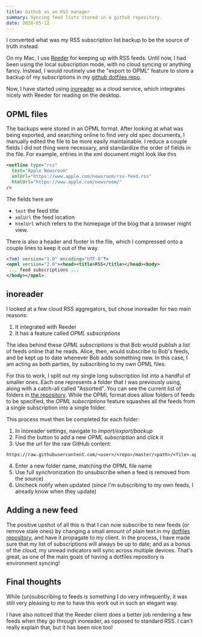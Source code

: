 ```yaml
---
title: Github as an RSS manager
summary: Syncing feed lists stored in a github repository.
date: 2020-05-12
---
```


I converted what was my RSS subscription list backup to be the source of truth instead.

On my Mac, I use [Reeder](http://reederapp.com) for keeping up with RSS feeds. 
Until now, I had been using the local subscription mode, with no cloud syncing or anything fancy. 
Instead, I would routinely use the "export to OPML" feature to store a backup of my subscriptions in my [github dotfiles repo][1].

Now, I have started using [inoreader](http://inoreader.com) as a cloud service, which integrates nicely with Reeder for reading on the desktop.

## OPML files
The backups were stored in an OPML format. After looking at what was being exported, and searching online to find very old spec documents, I manually edited the file to be more easily maintainable. I reduce a couple fields I did not thing were necessary, and standardize the order of fields in the file. 
For example, entries in the xml document might look like this
```xml
<outline type="rss" 
  text="Apple Newsroom" 
  xmlUrl="https://www.apple.com/newsroom/rss-feed.rss" 
  htmlUrl="https://www.apple.com/newsroom/"
/>
```
The fields here are
- `text` the feed title
- `xmlUrl` the feed location
- `htmlUrl` which refers to the homepage of the blog that a browser might view.

There is also a header and footer in the file, which I compressed onto a couple lines to keep it out of the way.
```xml
<?xml version="1.0" encoding="UTF-8"?>
<opml version="2.0"><head><title>RSS</title></head><body>
 ... feed subscriptions ...
</body></opml>
```

## inoreader
I looked at a few cloud RSS aggregators, but chose inoreader for two main reasons:
1. It integrated with Reeder
2. It has a feature called _OPML subscriptions_

The idea behind these _OPML subscriptions_ is that Bob would publish a list of feeds online that he reads. Alice, then, would subscribe to Bob's feeds, and be kept up to date whenever Bob adds something new. In this case, I am acting as both parties, by subscribing to my own OPML files. 

For this to work, I split out my single long subscription list into a handful of smaller ones.
Each one represents a folder that I was previously using, along with a catch-all called "Assorted". You can see the current list of folders in [the repository][1]. While the OPML format does allow folders of feeds to be specified, the _OPML subscriptions_ feature squashes all the feeds from a single subscription into a single folder. 

This process must then be completed for each folder:
1. In inoreader settings, navigate to _import/export/backup_
2. Find the button to add a new _OPML subscription_ and click it
3. Use the url for the raw GitHub content: 
```
https://raw.githubusercontent.com/<user>/<repo>/master/<path>/<file>.opml
```
4. Enter a new folder name, matching the OPML file name
5. Use full synchronization (to unsubscribe when a feed is removed from the source)
6. Uncheck notify when updated (since I'm subscribing to my own feeds, I already know when they update)

## Adding a new feed
The positive upshot of all this is that I can now subscribe to new feeds (or remove stale ones)
by changing a small amount of plain text in my [dotfiles repository][1], and have it propagate to my client. 
In the process, I have made sure that my list of subscriptions will always be up to date; 
and as a bonus of the cloud, my unread indicators will sync across multiple devices. That's great, as one of the main goals
of having a dotfiles repository is environment syncing!

## Final thoughts
While (un)subscribing to feeds is something I do very infrequently, 
it was still very pleasing to me to have this work out in such an elegant way.

I have also noticed that the Reeder client does a better job rendering a few feeds when they go through inoreader, as opposed to standard RSS. I can't really explain that, but it has been nice too!

[1]:https://github.com/p3l6/env/tree/master/export/rss
